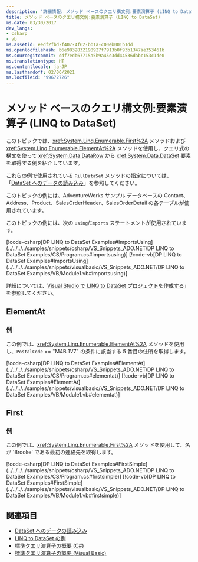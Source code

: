 ```yaml
---
description: '詳細情報: メソッド ベースのクエリ構文例:要素演算子 (LINQ to DataSet)'
title: メソッド ベースのクエリ構文例:要素演算子 (LINQ to DataSet)
ms.date: 03/30/2017
dev_langs:
- csharp
- vb
ms.assetid: eedf2fbd-f407-4f62-bb1a-c00eb001b1dd
ms.openlocfilehash: b6e9832832198927f7913b0f93b1347ae353461b
ms.sourcegitcommit: ddf7edb67715a5b9a45e3dd44536dabc153c1de0
ms.translationtype: HT
ms.contentlocale: ja-JP
ms.lasthandoff: 02/06/2021
ms.locfileid: "99672726"
---
```

# <a name="method-based-query-syntax-examples-element-operators-linq-to-dataset"></a>メソッド ベースのクエリ構文例:要素演算子 (LINQ to DataSet)

このトピックでは、<xref:System.Linq.Enumerable.First%2A> メソッドおよび <xref:System.Linq.Enumerable.ElementAt%2A> メソッドを使用し、クエリ式の構文を使って <xref:System.Data.DataRow> から <xref:System.Data.DataSet> 要素を取得する例を紹介しています。  
  
 これらの例で使用されている `FillDataSet` メソッドの指定については、「[DataSet へのデータの読み込み](loading-data-into-a-dataset.md)」を参照してください。  
  
 このトピックの例には、AdventureWorks サンプル データベースの Contact、Address、Product、SalesOrderHeader、SalesOrderDetail の各テーブルが使用されています。  
  
 このトピックの例には、次の `using`/`Imports` ステートメントが使用されています。  
  
[!code-csharp[DP LINQ to DataSet Examples#ImportsUsing](../../../../samples/snippets/csharp/VS_Snippets_ADO.NET/DP LINQ to DataSet Examples/CS/Program.cs#importsusing)]
[!code-vb[DP LINQ to DataSet Examples#ImportsUsing](../../../../samples/snippets/visualbasic/VS_Snippets_ADO.NET/DP LINQ to DataSet Examples/VB/Module1.vb#importsusing)]

 詳細については、[Visual Studio で LINQ to DataSet プロジェクトを作成する](how-to-create-a-linq-to-dataset-project-in-vs.md)」を参照してください。  
  
## <a name="elementat"></a>ElementAt  
  
### <a name="example"></a>例  

 この例では、<xref:System.Linq.Enumerable.ElementAt%2A> メソッドを使用し、`PostalCode` == "M4B 1V7" の条件に該当する 5 番目の住所を取得します。  
  
[!code-csharp[DP LINQ to DataSet Examples#ElementAt](../../../../samples/snippets/csharp/VS_Snippets_ADO.NET/DP LINQ to DataSet Examples/CS/Program.cs#elementat)]
[!code-vb[DP LINQ to DataSet Examples#ElementAt](../../../../samples/snippets/visualbasic/VS_Snippets_ADO.NET/DP LINQ to DataSet Examples/VB/Module1.vb#elementat)]
  
## <a name="first"></a>First  
  
### <a name="example"></a>例  

 この例では、<xref:System.Linq.Enumerable.First%2A> メソッドを使用して、名が 'Brooke' である最初の連絡先を取得します。  
  
[!code-csharp[DP LINQ to DataSet Examples#FirstSimple](../../../../samples/snippets/csharp/VS_Snippets_ADO.NET/DP LINQ to DataSet Examples/CS/Program.cs#firstsimple)]
[!code-vb[DP LINQ to DataSet Examples#FirstSimple](../../../../samples/snippets/visualbasic/VS_Snippets_ADO.NET/DP LINQ to DataSet Examples/VB/Module1.vb#firstsimple)]
  
## <a name="see-also"></a>関連項目

- [DataSet へのデータの読み込み](loading-data-into-a-dataset.md)
- [LINQ to DataSet の例](linq-to-dataset-examples.md)
- [標準クエリ演算子の概要 (C#)](../../../csharp/programming-guide/concepts/linq/standard-query-operators-overview.md)
- [標準クエリ演算子の概要 (Visual Basic)](../../../visual-basic/programming-guide/concepts/linq/standard-query-operators-overview.md)
